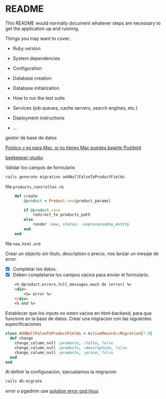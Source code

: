 # README

This README would normally document whatever steps are necessary to get the
application up and running.

Things you may want to cover:

* Ruby version

* System dependencies

* Configuration

* Database creation

* Database initialization

* How to run the test suite

* Services (job queues, cache servers, search engines, etc.)

* Deployment instructions

* ...

gestor de base de datos

[Postico y es para Mac, si no tienes Mac puedes bajarte Postbird](https://github.com/Paxa/postbird/releases)

[beekeeper-studio](https://www.beekeeperstudio.io/)

Validar los campos de formulario

```sh
rails generate migration addNullFalseToProductFields
```
file `products_controlles.rb`

```ruby
	def create
		@product = Product.new(product_params)

		if @product.save
			redirect_to products_path
		else
			render :new, status: :unprocessable_entity
		end
	end
```

file `new.html.erb`

Crear un objecto sin titulo, description o precio, nos lanzar un mesaje de error. 

- [x] Completar los datos.
- [x] Deben completarse los campos vacios para enviar el formulario.

```html
	<% @product.errors.full_messages.each do |error| %>
	<div>
		<%= error %>
	</div>
	<% end %>
```

Establecer que los inputs no esten vacios en html-backend, para que funcione en la base de datos. Crear una migracion con las siguientes especificaciones

```rb
class AddNullFalseToProductFields < ActiveRecord::Migration[7.0]
  def change
    change_column_null :products, :title, false
    change_column_null :products, :description, false
    change_column_null :products, :price, false
  end
end
```

Al definir la configuracion, ejecuatamos la migracion

```sh
rails db:migrate
```

error o pgadmin use
[solution error god linux](https://medium.com/@tessywangari05/oserror-errno-98-address-already-in-use-flask-error-ccbff65e2bb5)

